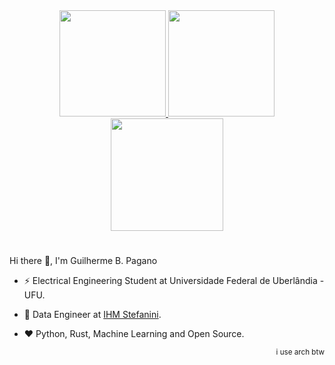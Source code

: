 <div align="center">
  <a href="#">
    <img height="170em" src="https://github-readme-stats.vercel.app/api?username=gbpagano&show_icons=true&theme=dracula&bg_color=00000000&hide_border=true&count_private=true&hide=commits&hide_rank=true&hide_title=false"/>
    <img height="170em" src="https://github-readme-stats.vercel.app/api/top-langs/?username=gbpagano&layout=compact&theme=dracula&bg_color=00000000&hide_border=true&langs_count=8&hide_title=false"/>
    <img height="180em" src="https://github-readme-streak-stats.herokuapp.com/?user=gbpagano&theme=dracula&hide_border=true&background=00000000&card_width=850"/>
  </a>
</div>


#

Hi there 👋,  I'm Guilherme B. Pagano


- ⚡ Electrical Engineering Student at Universidade Federal de Uberlândia - UFU.

- 💼 Data Engineer at [IHM Stefanini](https://www.ihm.com.br/).

- ❤️ Python, Rust, Machine Learning and Open Source.

<div align="right">
  <p>
    <sup>i use arch btw</sup>
  </p>
</div>
